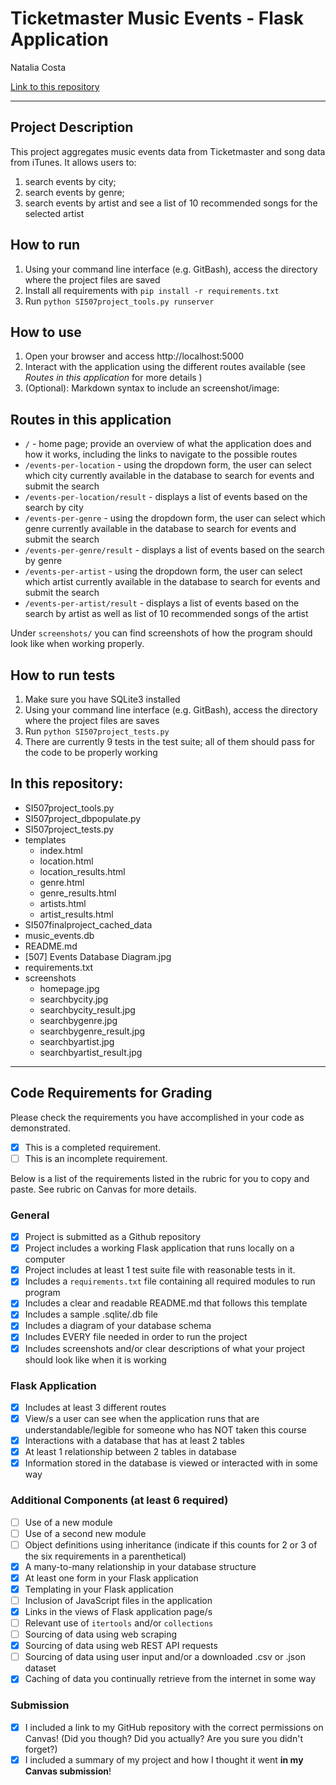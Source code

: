 # Ticketmaster Music Events - Flask Application

Natalia Costa

[Link to this repository](https://github.com/MNataliaCosta/SI507_finalproject)

---

## Project Description
This project aggregates music events data from Ticketmaster and song data from iTunes. It allows users to:
1. search events by city;
2. search events by genre;
3. search events by artist and see a list of 10 recommended songs for the selected artist

## How to run
1. Using your command line interface (e.g. GitBash), access the directory where the project files are saved  
2. Install all requirements with `pip install -r requirements.txt`
3. Run `python SI507project_tools.py runserver`

## How to use
1. Open your browser and access http://localhost:5000
2. Interact with the application using the different routes available (see *Routes in this application* for more details )
3. (Optional): Markdown syntax to include an screenshot/image:

## Routes in this application
* `/` - home page; provide an overview of what the application does and how it works, including the links to navigate to the possible routes
* `/events-per-location` - using the dropdown form, the user can select which city currently available in the database to search for events and submit the search
* `/events-per-location/result` - displays a list of events based on the search by city
* `/events-per-genre` - using the dropdown form, the user can select which genre currently available in the database to search for events and submit the search
* `/events-per-genre/result` - displays a list of events based on the search by genre
* `/events-per-artist` - using the dropdown form, the user can select which artist currently available in the database to search for events and submit the search
* `/events-per-artist/result` - displays a list of events based on the search by artist as well as list of 10 recommended songs of the artist

Under `screenshots/` you can find screenshots of how the program should look like when working properly.

## How to run tests
1. Make sure you have SQLite3 installed
2. Using your command line interface (e.g. GitBash), access the directory where the project files are saves
3. Run `python SI507project_tests.py`
4. There are currently 9 tests in the test suite; all of them should pass for the code to be properly working

## In this repository:
- SI507project_tools.py
- SI507project_dbpopulate.py
- SI507project_tests.py
- templates
  - index.html
  - location.html
  - location_results.html
  - genre.html
  - genre_results.html
  - artists.html
  - artist_results.html
- SI507finalproject_cached_data
- music_events.db
- README.md
- [507] Events Database Diagram.jpg
- requirements.txt
- screenshots
  - homepage.jpg
  - searchbycity.jpg
  - searchbycity_result.jpg
  - searchbygenre.jpg
  - searchbygenre_result.jpg
  - searchbyartist.jpg
  - searchbyartist_result.jpg

---
## Code Requirements for Grading
Please check the requirements you have accomplished in your code as demonstrated.
- [x] This is a completed requirement.
- [ ] This is an incomplete requirement.

Below is a list of the requirements listed in the rubric for you to copy and paste.  See rubric on Canvas for more details.

### General
- [x] Project is submitted as a Github repository
- [x] Project includes a working Flask application that runs locally on a computer
- [x] Project includes at least 1 test suite file with reasonable tests in it.
- [x] Includes a `requirements.txt` file containing all required modules to run program
- [x] Includes a clear and readable README.md that follows this template
- [x] Includes a sample .sqlite/.db file
- [x] Includes a diagram of your database schema
- [x] Includes EVERY file needed in order to run the project
- [x] Includes screenshots and/or clear descriptions of what your project should look like when it is working

### Flask Application
- [x] Includes at least 3 different routes
- [x] View/s a user can see when the application runs that are understandable/legible for someone who has NOT taken this course
- [x] Interactions with a database that has at least 2 tables
- [x] At least 1 relationship between 2 tables in database
- [x] Information stored in the database is viewed or interacted with in some way

### Additional Components (at least 6 required)
- [ ] Use of a new module
- [ ] Use of a second new module
- [ ] Object definitions using inheritance (indicate if this counts for 2 or 3 of the six requirements in a parenthetical)
- [x] A many-to-many relationship in your database structure
- [x] At least one form in your Flask application
- [x] Templating in your Flask application
- [ ] Inclusion of JavaScript files in the application
- [x] Links in the views of Flask application page/s
- [ ] Relevant use of `itertools` and/or `collections`
- [ ] Sourcing of data using web scraping
- [x] Sourcing of data using web REST API requests
- [ ] Sourcing of data using user input and/or a downloaded .csv or .json dataset
- [x] Caching of data you continually retrieve from the internet in some way

### Submission
- [x] I included a link to my GitHub repository with the correct permissions on Canvas! (Did you though? Did you actually? Are you sure you didn't forget?)
- [x] I included a summary of my project and how I thought it went **in my Canvas submission**!
